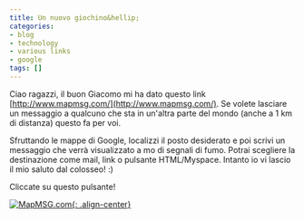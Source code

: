 ```yaml
---
title: Un nuovo giochino&hellip;
categories:
- blog
- technology
- various links
- google
tags: []
---
```

Ciao ragazzi, il buon Giacomo mi ha dato questo link [http://www.mapmsg.com/](http://www.mapmsg.com/).
Se volete lasciare un messaggio a qualcuno che sta in un'altra parte del mondo
(anche a 1 km di distanza) questo fa per voi.  
  
Sfruttando le mappe di Google, localizzi il posto desiderato e poi scrivi un
messaggio che verrà visualizzato a mo di segnali di fumo. Potrai scegliere la
destinazione come mail, link o pulsante HTML/Myspace. Intanto io vi lascio il
mio saluto dal colosseo! :)
  
Cliccate su questo pulsante!

[![MapMSG.com](http://www.mapmsg.com/gfx/mapmsg-button.png){: .align-center}](http://www.mapmsg.com/view?l=JNUQACaxcTJJCGgMCsrA&m=Q2lhbyBhIHR1dHRpIGkgdmlzaXRhdG9yaSBkaSBodHRwOi8vcXVvemFyLmJsb2dzcG90LmNvbSAj&v=fzbxr)

